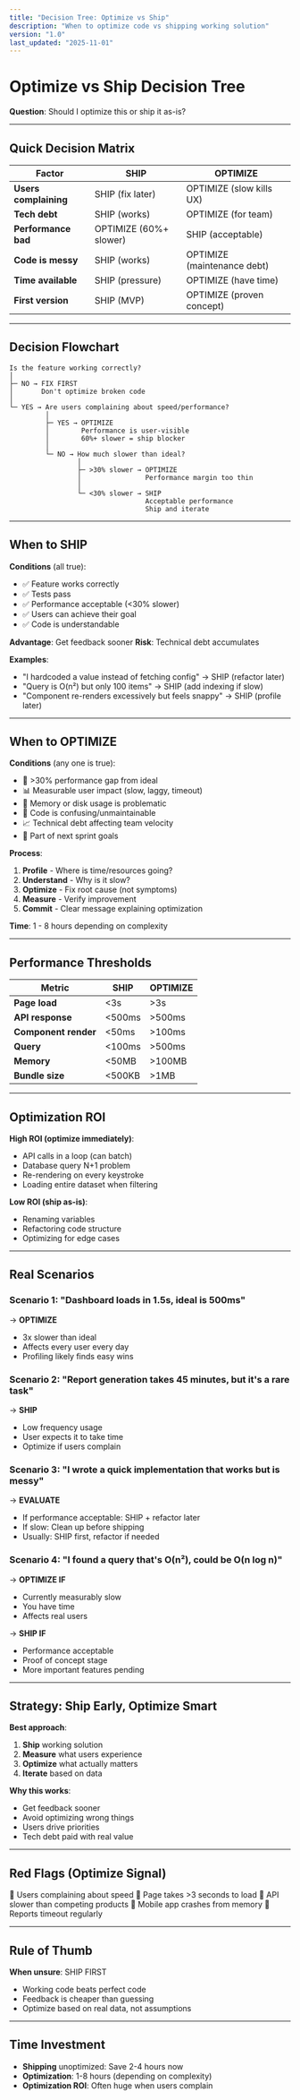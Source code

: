 ```yaml
---
title: "Decision Tree: Optimize vs Ship"
description: "When to optimize code vs shipping working solution"
version: "1.0"
last_updated: "2025-11-01"
---
```


# Optimize vs Ship Decision Tree

**Question**: Should I optimize this or ship it as-is?

---

## Quick Decision Matrix

| Factor | SHIP | OPTIMIZE |
|--------|------|----------|
| **Users complaining** | SHIP (fix later) | OPTIMIZE (slow kills UX) |
| **Tech debt** | SHIP (works) | OPTIMIZE (for team) |
| **Performance bad** | OPTIMIZE (60%+ slower) | SHIP (acceptable) |
| **Code is messy** | SHIP (works) | OPTIMIZE (maintenance debt) |
| **Time available** | SHIP (pressure) | OPTIMIZE (have time) |
| **First version** | SHIP (MVP) | OPTIMIZE (proven concept) |

---

## Decision Flowchart

```
Is the feature working correctly?
│
├─ NO → FIX FIRST
│       Don't optimize broken code
│
└─ YES → Are users complaining about speed/performance?
         │
         ├─ YES → OPTIMIZE
         │        Performance is user-visible
         │        60%+ slower = ship blocker
         │
         └─ NO → How much slower than ideal?
                 │
                 ├─ >30% slower → OPTIMIZE
                 │                Performance margin too thin
                 │
                 └─ <30% slower → SHIP
                                  Acceptable performance
                                  Ship and iterate
```

---

## When to SHIP

**Conditions** (all true):
- ✅ Feature works correctly
- ✅ Tests pass
- ✅ Performance acceptable (<30% slower)
- ✅ Users can achieve their goal
- ✅ Code is understandable

**Advantage**: Get feedback sooner
**Risk**: Technical debt accumulates

**Examples**:
- "I hardcoded a value instead of fetching config" → SHIP (refactor later)
- "Query is O(n²) but only 100 items" → SHIP (add indexing if slow)
- "Component re-renders excessively but feels snappy" → SHIP (profile later)

---

## When to OPTIMIZE

**Conditions** (any one is true):
- 🐢 >30% performance gap from ideal
- 📊 Measurable user impact (slow, laggy, timeout)
- 💾 Memory or disk usage is problematic
- 🔄 Code is confusing/unmaintainable
- 📈 Technical debt affecting team velocity
- 🎯 Part of next sprint goals

**Process**:
1. **Profile** - Where is time/resources going?
2. **Understand** - Why is it slow?
3. **Optimize** - Fix root cause (not symptoms)
4. **Measure** - Verify improvement
5. **Commit** - Clear message explaining optimization

**Time**: 1 - 8 hours depending on complexity

---

## Performance Thresholds

| Metric | SHIP | OPTIMIZE |
|--------|------|----------|
| **Page load** | <3s | >3s |
| **API response** | <500ms | >500ms |
| **Component render** | <50ms | >100ms |
| **Query** | <100ms | >500ms |
| **Memory** | <50MB | >100MB |
| **Bundle size** | <500KB | >1MB |

---

## Optimization ROI

**High ROI (optimize immediately)**:
- API calls in a loop (can batch)
- Database query N+1 problem
- Re-rendering on every keystroke
- Loading entire dataset when filtering

**Low ROI (ship as-is)**:
- Renaming variables
- Refactoring code structure
- Optimizing for edge cases

---

## Real Scenarios

### Scenario 1: "Dashboard loads in 1.5s, ideal is 500ms"
→ **OPTIMIZE**
- 3x slower than ideal
- Affects every user every day
- Profiling likely finds easy wins

### Scenario 2: "Report generation takes 45 minutes, but it's a rare task"
→ **SHIP**
- Low frequency usage
- User expects it to take time
- Optimize if users complain

### Scenario 3: "I wrote a quick implementation that works but is messy"
→ **EVALUATE**
- If performance acceptable: SHIP + refactor later
- If slow: Clean up before shipping
- Usually: SHIP first, refactor if needed

### Scenario 4: "I found a query that's O(n²), could be O(n log n)"
→ **OPTIMIZE IF**
- Currently measurably slow
- You have time
- Affects real users

→ **SHIP IF**
- Performance acceptable
- Proof of concept stage
- More important features pending

---

## Strategy: Ship Early, Optimize Smart

**Best approach**:
1. **Ship** working solution
2. **Measure** what users experience
3. **Optimize** what actually matters
4. **Iterate** based on data

**Why this works**:
- Get feedback sooner
- Avoid optimizing wrong things
- Users drive priorities
- Tech debt paid with real value

---

## Red Flags (Optimize Signal)

🚩 Users complaining about speed
🚩 Page takes >3 seconds to load
🚩 API slower than competing products
🚩 Mobile app crashes from memory
🚩 Reports timeout regularly

---

## Rule of Thumb

**When unsure**: SHIP FIRST
- Working code beats perfect code
- Feedback is cheaper than guessing
- Optimize based on real data, not assumptions

---

## Time Investment

- **Shipping** unoptimized: Save 2-4 hours now
- **Optimization**: 1-8 hours (depending on complexity)
- **Optimization ROI**: Often huge when users complain

